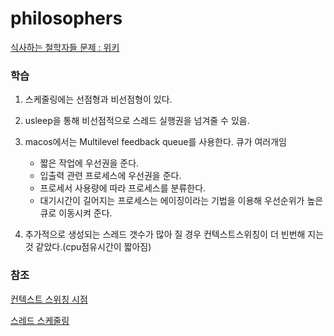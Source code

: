 # philosophers
[식사하는 철학자들 문제 : 위키](https://ko.wikipedia.org/wiki/%EC%8B%9D%EC%82%AC%ED%95%98%EB%8A%94_%EC%B2%A0%ED%95%99%EC%9E%90%EB%93%A4_%EB%AC%B8%EC%A0%9C)

### 학습
 1. 스케줄링에는 선점형과 비선점형이 있다.
 2. usleep을 통해 비선점적으로 스레드 실행권을 넘겨줄 수 있음.
 3. macos에서는 Multilevel feedback queue를 사용한다. 큐가 여러개임
     * 짧은 작업에 우선권을 준다.
     * 입출력 관련 프로세스에 우선권을 준다.
     * 프로세서 사용량에 따라 프로세스를 분류한다.
     * 대기시간이 길어지는 프로세스는 에이징이라는 기법을 이용해 우선순위가 높은 큐로 이동시켜 준다.
 
 4. 추가적으로 생성되는 스레드 갯수가 많아 질 경우 컨텍스트스위칭이 더 빈번해 지는것 같았다.(cpu점유시간이 짧아짐)

### 참조
 [컨텍스트 스위칭 시점](https://kyuri107.tistory.com/entry/%EC%8A%A4%EB%A0%88%EB%93%9C-%EC%BB%A8%ED%85%8D%EC%8A%A4%ED%8A%B8-%EC%8A%A4%EC%9C%84%EC%B9%98-%EC%8B%9C%EC%A0%90-%EC%95%8C-%EC%88%98-%EC%9E%88%EB%8A%94-%EB%B0%A9%EB%B2%95)
 
 [스레드 스케줄링](https://woo-dev.tistory.com/148)
